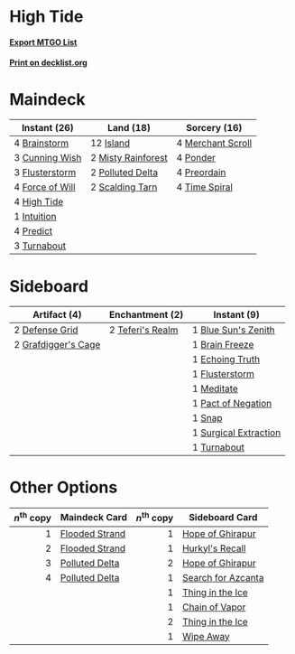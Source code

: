 # High Tide

#### [Export MTGO List](../collection/High%20Tide/High%20Tide.txt)
#### [Print on decklist.org](http://decklist.org/?deckmain=4%09Brainstorm%0A3%09Cunning%20Wish%0A3%09Flusterstorm%0A4%09Force%20of%20Will%0A4%09High%20Tide%0A1%09Intuition%0A12%09Island%0A4%09Merchant%20Scroll%0A2%09Misty%20Rainforest%0A2%09Polluted%20Delta%0A4%09Ponder%0A4%09Predict%0A4%09Preordain%0A2%09Scalding%20Tarn%0A4%09Time%20Spiral%0A3%09Turnabout&deckside=1%09Blue%20Sun's%20Zenith%0A1%09Brain%20Freeze%0A2%09Defense%20Grid%0A1%09Echoing%20Truth%0A1%09Flusterstorm%0A2%09Grafdigger's%20Cage%0A1%09Meditate%0A1%09Pact%20of%20Negation%0A1%09Snap%0A1%09Surgical%20Extraction%0A2%09Teferi's%20Realm%0A1%09Turnabout)
# Maindeck

|                                       Instant (26)                                       |                                          Land (18)                                          |                                       Sorcery (16)                                       |
|------------------------------------------------------------------------------------------|---------------------------------------------------------------------------------------------|------------------------------------------------------------------------------------------|
|4 [Brainstorm](http://gatherer.wizards.com/Pages/Card/Details.aspx?multiverseid=382871)   |12 [Island](http://gatherer.wizards.com/Pages/Card/Details.aspx?multiverseid=439602)         |4 [Merchant Scroll](http://gatherer.wizards.com/Pages/Card/Details.aspx?multiverseid=2951)|
|3 [Cunning Wish](http://gatherer.wizards.com/Pages/Card/Details.aspx?multiverseid=34400)  |2 [Misty Rainforest](http://gatherer.wizards.com/Pages/Card/Details.aspx?multiverseid=426065)|4 [Ponder](http://gatherer.wizards.com/Pages/Card/Details.aspx?multiverseid=451051)       |
|3 [Flusterstorm](http://gatherer.wizards.com/Pages/Card/Details.aspx?multiverseid=382942) |2 [Polluted Delta](http://gatherer.wizards.com/Pages/Card/Details.aspx?multiverseid=405104)  |4 [Preordain](http://gatherer.wizards.com/Pages/Card/Details.aspx?multiverseid=265979)    |
|4 [Force of Will](http://gatherer.wizards.com/Pages/Card/Details.aspx?multiverseid=382943)|2 [Scalding Tarn](http://gatherer.wizards.com/Pages/Card/Details.aspx?multiverseid=426069)   |4 [Time Spiral](http://gatherer.wizards.com/Pages/Card/Details.aspx?multiverseid=10423)   |
|4 [High Tide](http://gatherer.wizards.com/Pages/Card/Details.aspx?multiverseid=382974)    |                                                                                             |                                                                                          |
|1 [Intuition](http://gatherer.wizards.com/Pages/Card/Details.aspx?multiverseid=397633)    |                                                                                             |                                                                                          |
|4 [Predict](http://gatherer.wizards.com/Pages/Card/Details.aspx?multiverseid=451053)      |                                                                                             |                                                                                          |
|3 [Turnabout](http://gatherer.wizards.com/Pages/Card/Details.aspx?multiverseid=383140)    |                                                                                             |                                                                                          |


# Sideboard

|                                         Artifact (4)                                         |                                     Enchantment (2)                                     |                                          Instant (9)                                           |
|----------------------------------------------------------------------------------------------|-----------------------------------------------------------------------------------------|------------------------------------------------------------------------------------------------|
|2 [Defense Grid](http://gatherer.wizards.com/Pages/Card/Details.aspx?multiverseid=425805)     |2 [Teferi's Realm](http://gatherer.wizards.com/Pages/Card/Details.aspx?multiverseid=3651)|1 [Blue Sun's Zenith](http://gatherer.wizards.com/Pages/Card/Details.aspx?multiverseid=442033)  |
|2 [Grafdigger's Cage](http://gatherer.wizards.com/Pages/Card/Details.aspx?multiverseid=426046)|                                                                                         |1 [Brain Freeze](http://gatherer.wizards.com/Pages/Card/Details.aspx?multiverseid=382870)       |
|                                                                                              |                                                                                         |1 [Echoing Truth](http://gatherer.wizards.com/Pages/Card/Details.aspx?multiverseid=370394)      |
|                                                                                              |                                                                                         |1 [Flusterstorm](http://gatherer.wizards.com/Pages/Card/Details.aspx?multiverseid=382942)       |
|                                                                                              |                                                                                         |1 [Meditate](http://gatherer.wizards.com/Pages/Card/Details.aspx?multiverseid=397394)           |
|                                                                                              |                                                                                         |1 [Pact of Negation](http://gatherer.wizards.com/Pages/Card/Details.aspx?multiverseid=370354)   |
|                                                                                              |                                                                                         |1 [Snap](http://gatherer.wizards.com/Pages/Card/Details.aspx?multiverseid=426582)               |
|                                                                                              |                                                                                         |1 [Surgical Extraction](http://gatherer.wizards.com/Pages/Card/Details.aspx?multiverseid=397706)|
|                                                                                              |                                                                                         |1 [Turnabout](http://gatherer.wizards.com/Pages/Card/Details.aspx?multiverseid=383140)          |


# Other Options

|*n*<sup>th</sup> copy|                                      Maindeck Card                                      |*n*<sup>th</sup> copy|                                       Sideboard Card                                        |
|--------------------:|-----------------------------------------------------------------------------------------|--------------------:|---------------------------------------------------------------------------------------------|
|                    1|[Flooded Strand](http://gatherer.wizards.com/Pages/Card/Details.aspx?multiverseid=405098)|                    1|[Hope of Ghirapur](http://gatherer.wizards.com/Pages/Card/Details.aspx?multiverseid=423821)  |
|                    2|[Flooded Strand](http://gatherer.wizards.com/Pages/Card/Details.aspx?multiverseid=405098)|                    1|[Hurkyl's Recall](http://gatherer.wizards.com/Pages/Card/Details.aspx?multiverseid=397868)   |
|                    3|[Polluted Delta](http://gatherer.wizards.com/Pages/Card/Details.aspx?multiverseid=405104)|                    2|[Hope of Ghirapur](http://gatherer.wizards.com/Pages/Card/Details.aspx?multiverseid=423821)  |
|                    4|[Polluted Delta](http://gatherer.wizards.com/Pages/Card/Details.aspx?multiverseid=405104)|                    1|[Search for Azcanta](http://gatherer.wizards.com/Pages/Card/Details.aspx?multiverseid=435226)|
|                     |                                                                                         |                    1|[Thing in the Ice](http://gatherer.wizards.com/Pages/Card/Details.aspx?multiverseid=409836)  |
|                     |                                                                                         |                    1|[Chain of Vapor](http://gatherer.wizards.com/Pages/Card/Details.aspx?multiverseid=420701)    |
|                     |                                                                                         |                    2|[Thing in the Ice](http://gatherer.wizards.com/Pages/Card/Details.aspx?multiverseid=409836)  |
|                     |                                                                                         |                    1|[Wipe Away](http://gatherer.wizards.com/Pages/Card/Details.aspx?multiverseid=118911)         |

